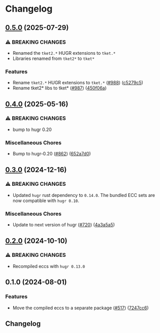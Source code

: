 # Changelog

## [0.5.0](https://github.com/CQCL/tket2/compare/tket-eccs-v0.4.0...tket-eccs-v0.5.0) (2025-07-29)


### ⚠ BREAKING CHANGES

* Renamed the `tket2.*` HUGR extensions to `tket.*`
* Libraries renamed from `tket2*` to `tket*`

### Features

* Rename `tket2.*` HUGR extensions to `tket.*` ([#988](https://github.com/CQCL/tket2/issues/988)) ([c5279c5](https://github.com/CQCL/tket2/commit/c5279c55c1287980ff18c0bfdf360f69be5f345f))
* Rename tket2* libs to tket* ([#987](https://github.com/CQCL/tket2/issues/987)) ([450f06a](https://github.com/CQCL/tket2/commit/450f06ae6b2d7472ad33418299479709e307919c))

## [0.4.0](https://github.com/CQCL/tket2/compare/tket2-eccs-v0.3.0...tket2-eccs-v0.4.0) (2025-05-16)


### ⚠ BREAKING CHANGES

* bump to hugr 0.20

### Miscellaneous Chores

* Bump to hugr-0.20 ([#862](https://github.com/CQCL/tket2/issues/862)) ([652a7d0](https://github.com/CQCL/tket2/commit/652a7d0b039bca62407f16f7548204e97f92ef5a))

## [0.3.0](https://github.com/CQCL/tket2/compare/tket2-eccs-v0.2.0...tket2-eccs-v0.3.0) (2024-12-16)


### ⚠ BREAKING CHANGES

* Updated `hugr` rust dependency to `0.14.0`. The bundled ECC sets are now compatible with `hugr 0.10`.


### Miscellaneous Chores

* Update to next version of hugr ([#720](https://github.com/CQCL/tket2/issues/720)) ([4a3a5a5](https://github.com/CQCL/tket2/commit/4a3a5a5e38252d4ee709e7e97bb5a1e90bd9fff4))

## [0.2.0](https://github.com/CQCL/tket2/compare/tket2-eccs-v0.1.0...tket2-eccs-v0.2.0) (2024-10-10)


### ⚠ BREAKING CHANGES

* Recompiled eccs with `hugr 0.13.0`

## 0.1.0 (2024-08-01)


### Features

* Move the compiled eccs to a separate package ([#517](https://github.com/CQCL/tket2/issues/517)) ([7247cc6](https://github.com/CQCL/tket2/commit/7247cc65f4c4e679fd5b680d1e53e630f06d94a1))

## Changelog

